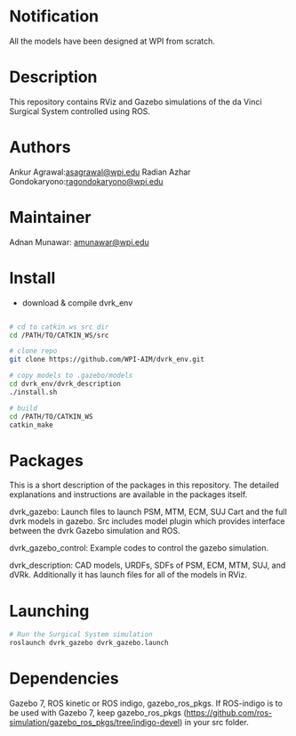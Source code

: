 Notification
====================

All the models have been designed at WPI from scratch.

Description
====================
This repository contains RViz and Gazebo simulations of the da Vinci Surgical System controlled using ROS. 

# Authors

Ankur Agrawal:asagrawal@wpi.edu
Radian Azhar Gondokaryono:ragondokaryono@wpi.edu

# Maintainer

Adnan Munawar: amunawar@wpi.edu

# Install
* download & compile dvrk_env

```sh

# cd to catkin ws src dir
cd /PATH/TO/CATKIN_WS/src

# clone repo
git clone https://github.com/WPI-AIM/dvrk_env.git

# copy models to .gazebo/models
cd dvrk_env/dvrk_description
./install.sh 

# build
cd /PATH/TO/CATKIN_WS
catkin_make
```
# Packages

This is a short description of the packages in this repository. The detailed explanations and instructions are available in the packages itself.

dvrk_gazebo: Launch files to launch PSM, MTM, ECM, SUJ Cart and the full dvrk models in gazebo. Src includes model plugin which provides interface between the dvrk Gazebo simulation and ROS.

dvrk_gazebo_control: Example codes to control the gazebo simulation.

dvrk_description: CAD models, URDFs, SDFs of PSM, ECM, MTM, SUJ, and dVRk. Additionally it has launch files for all of the models in RViz. 

# Launching 
```sh
# Run the Surgical System simulation
roslaunch dvrk_gazebo dvrk_gazebo.launch
```
# Dependencies

Gazebo 7, ROS kinetic or ROS indigo, gazebo_ros_pkgs. If ROS-indigo is to be used with Gazebo 7, keep gazebo_ros_pkgs (https://github.com/ros-simulation/gazebo_ros_pkgs/tree/indigo-devel) in your src folder.
